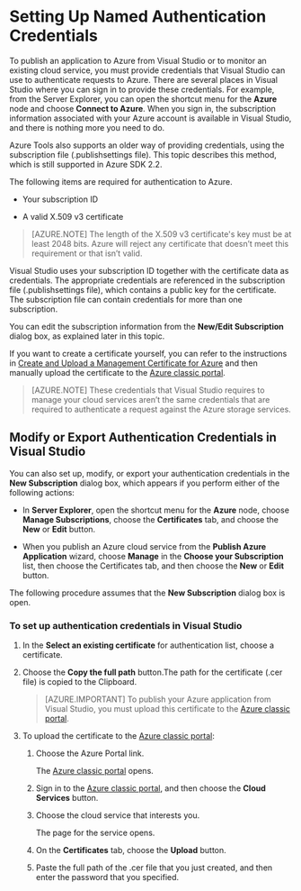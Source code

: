 <properties
   pageTitle="Setting Up Named Authentication Credentials | Microsoft Azure"
   description="Learn how to to provide credentials that Visual Studio can use to authenticate requests to Azure to publish an application to Azure from Visual Studio or to monitor an existing cloud service.. "
   services="visual-studio-online"
   documentationCenter="na"
   authors="TomArcher"
   manager="douge"
   editor="" />
<tags
   ms.service="multiple"
   ms.devlang="dotnet"
   ms.topic="article"
   ms.tgt_pltfrm="na"
   ms.workload="multiple"
   ms.date="05/08/2016"
   ms.author="tarcher" />

# Setting Up Named Authentication Credentials

To publish an application to Azure from Visual Studio or to monitor an existing cloud service, you must provide credentials that Visual Studio can use to authenticate requests to Azure. There are several places in Visual Studio where you can sign in to provide these credentials. For example, from the Server Explorer, you can open the shortcut menu for the **Azure** node and choose **Connect to Azure**. When you sign in, the subscription information associated with your Azure account is available in Visual Studio, and there is nothing more you need to do.

Azure Tools also supports an older way of providing credentials, using the subscription file (.publishsettings file). This topic describes this method, which is still supported in Azure SDK 2.2.

The following items are required for authentication to Azure.

- Your subscription ID

- A valid X.509 v3 certificate

>[AZURE.NOTE] The length of the X.509 v3 certificate's key must be at least 2048 bits. Azure will reject any certificate that doesn’t meet this requirement or that isn’t valid.

Visual Studio uses your subscription ID together with the certificate data as credentials. The appropriate credentials are referenced in the subscription file (.publishsettings file), which contains a public key for the certificate. The subscription file can contain credentials for more than one subscription.

You can edit the subscription information from the **New/Edit Subscription** dialog box, as explained later in this topic.

If you want to create a certificate yourself, you can refer to the instructions in [Create and Upload a Management Certificate for Azure](https://msdn.microsoft.com/library/windowsazure/gg551722.aspx) and then manually upload the certificate to the [Azure classic portal](http://go.microsoft.com/fwlink/?LinkID=213885).

>[AZURE.NOTE] These credentials that Visual Studio requires to manage your cloud services aren’t the same credentials that are required to authenticate a request against the Azure storage services.

## Modify or Export Authentication Credentials in Visual Studio

You can also set up, modify, or export your authentication credentials in the **New Subscription** dialog box, which appears if you perform either of the following actions:

- In **Server Explorer**, open the shortcut menu for the **Azure** node, choose **Manage Subscriptions**, choose the **Certificates** tab, and choose the **New** or **Edit** button.

- When you publish an Azure cloud service from the **Publish Azure Application** wizard, choose **Manage** in the **Choose your Subscription** list, then choose the Certificates tab, and then choose the **New** or **Edit** button.

The following procedure assumes that the **New Subscription** dialog box is open.

### To set up authentication credentials in Visual Studio

1. In the **Select an existing certificate** for authentication list, choose a certificate.

1. Choose the **Copy the full path** button.The path for the certificate (.cer file) is copied to the Clipboard.

    >[AZURE.IMPORTANT] To publish your Azure application from Visual Studio, you must upload this certificate to the [Azure classic portal](http://go.microsoft.com/fwlink/?LinkID=213885).

1. To upload the certificate to the [Azure classic portal](http://go.microsoft.com/fwlink/?LinkID=213885):

    1. Choose the Azure Portal link.

         The [Azure classic portal](http://go.microsoft.com/fwlink/?LinkID=213885) opens.

    1. Sign in to the [Azure classic portal](http://go.microsoft.com/fwlink/?LinkID=213885), and then choose the **Cloud Services** button.

    1. Choose the cloud service that interests you.

        The page for the service opens.

    1. On the **Certificates** tab, choose the **Upload** button.

    1. Paste the full path of the .cer file that you just created, and then enter the password that you specified.
